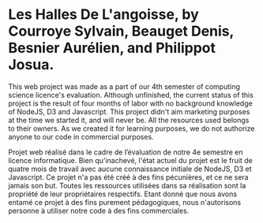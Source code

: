 # Les Halles De L'angoisse, by Courroye Sylvain, Beauget Denis, Besnier Aurélien, and Philippot Josua.

This web project was made as a part of our 4th semester of computing science licence's evaluation. Although unfinished, the current status of this project is the result of four months of labor with no background knowledge of NodeJS, D3 and Javascript.
This project didn't aim marketing purposes at the time we started it, and will never be. All the resources used belongs to their owners. As we created it for learning purposes, we do not authorize anyone to our code in commercial purposes.

Projet web réalisé dans le cadre de l’évaluation de notre 4e semestre en licence informatique. Bien qu'inachevé, l'état actuel du projet est le fruit de quatre mois de travail avec aucune connaissance initiale de NodeJS, D3 et Javascript.
Ce projet n'a pas été créé à des fins pécunières, et ce ne sera jamais son but. Toutes les ressources utilisées dans sa réalisation sont la propriété de leur propriétaires respectifs. Etant donné que nous avons entamé ce projet à des fins purement pédagogiques, nous n'autorisons personne à utiliser notre code à des fins commerciales.
